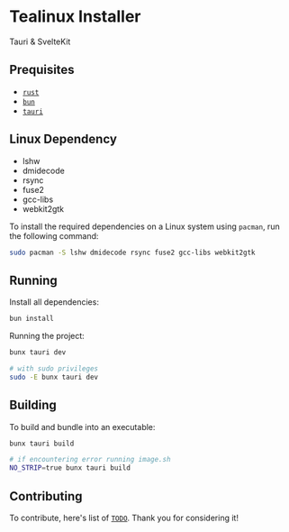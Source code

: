 # Tealinux Installer

Tauri & SvelteKit

## Prequisites
- [`rust`](https://www.rust-lang.org/)
- [`bun`](https://bun.sh)
- [`tauri`](https://tauri.app/v1/guides/getting-started/prerequisites/)

## Linux Dependency
- lshw
- dmidecode
- rsync
- fuse2
- gcc-libs
- webkit2gtk

To install the required dependencies on a Linux system using `pacman`, run the following command:
```bash
sudo pacman -S lshw dmidecode rsync fuse2 gcc-libs webkit2gtk
```

## Running

Install all dependencies:
```bash
bun install
```
Running the project:

```bash
bunx tauri dev

# with sudo privileges
sudo -E bunx tauri dev
```

## Building

To build and bundle into an executable:

```bash
bunx tauri build

# if encountering error running image.sh
NO_STRIP=true bunx tauri build
```

## Contributing
To contribute, here's list of [`TODO`](https://github.com/tealinuxos/tealinux-installer/blob/master/TODO.md). Thank you for considering it!
